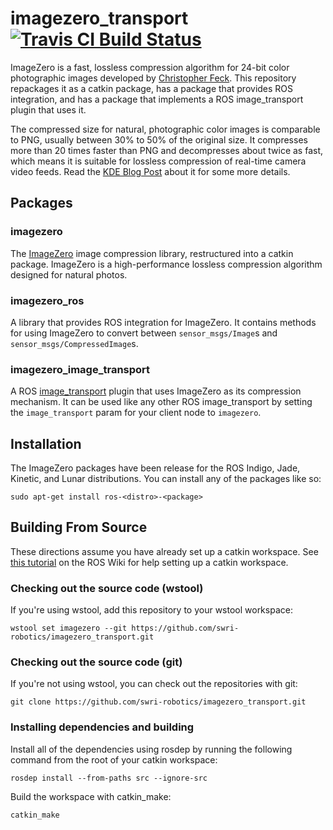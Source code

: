 imagezero\_transport [![Travis CI Build Status](https://travis-ci.org/swri-robotics/imagezero_transport.svg?branch=master)](https://travis-ci.org/swri-robotics/imagezero\_transport)
====================

ImageZero is a fast, lossless compression algorithm for 24-bit color photographic
images developed by [Christopher Feck](mailto:christoph@maxiom.de).  This repository
repackages it as a catkin package, has a package that provides ROS integration,
and has a package that implements a ROS image\_transport plugin that uses it.

The compressed size for natural, photographic color images is comparable to PNG, usually
between 30% to 50% of the original size.  It compresses more than 20 times faster than PNG
and decompresses about twice as fast, which means it is suitable for lossless compression
of real-time camera video feeds.  Read the 
[KDE Blog Post](https://kdepepo.wordpress.com/2012/01/30/fast-lossless-color-image-compression/)
about it for some more details.

Packages
--------

### imagezero

The [ImageZero](http://imagezero.maxiom.de/) image compression library, restructured
into a catkin package.  ImageZero is a high-performance lossless compression algorithm
designed for natural photos.

### imagezero\_ros

A library that provides ROS integration for ImageZero.  It contains methods for 
using ImageZero to convert between `sensor_msgs/Image`s and `sensor_msgs/CompressedImage`s.

### imagezero\_image\_transport

A ROS [image\_transport](http://wiki.ros.org/image_transport) plugin that uses
ImageZero as its compression mechanism.  It can be used like any other ROS
image\_transport by setting the `image_transport` param for your client node to `imagezero`.

Installation
------------

The ImageZero packages have been release for the ROS Indigo, Jade, Kinetic, and Lunar distributions.  You can install any of the packages like so:
```
sudo apt-get install ros-<distro>-<package>
```

Building From Source 
------------

These directions assume you have already set up a catkin workspace. See 
[this tutorial](http://wiki.ros.org/catkin/Tutorials/create_a_workspace) on the ROS Wiki
for help setting up a catkin workspace.

### Checking out the source code (wstool)

If you're using wstool, add this repository to your wstool workspace:

    wstool set imagezero --git https://github.com/swri-robotics/imagezero_transport.git

### Checking out the source code (git)

If you're not using wstool, you can check out the repositories with git:

    git clone https://github.com/swri-robotics/imagezero_transport.git

### Installing dependencies and building

Install all of the dependencies using rosdep by running the following command from the root of your catkin workspace:

    rosdep install --from-paths src --ignore-src

Build the workspace with catkin\_make:

    catkin_make

